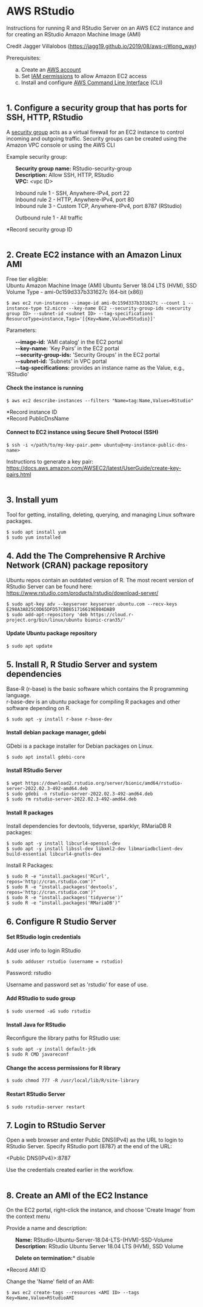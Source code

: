 # AWS RStudio

Instructions for running R and RStudio Server on an AWS EC2 instance and for creating an RStudio Amazon Machine Image (AMI)

Credit Jagger Villalobos (https://jagg19.github.io/2019/08/aws-r/#long_way)

Prerequisites:

&nbsp;&nbsp;&nbsp;&nbsp;&nbsp;&nbsp;a. Create an [AWS account](https://aws.amazon.com/premiumsupport/knowledge-center/create-and-activate-aws-account/)  
&nbsp;&nbsp;&nbsp;&nbsp;&nbsp;&nbsp;b. Set [IAM permissions](https://docs.aws.amazon.com/IAM/latest/UserGuide/id_users_change-permissions.html) to allow Amazon EC2 access  
&nbsp;&nbsp;&nbsp;&nbsp;&nbsp;&nbsp;c. Install and configure [AWS Command Line Interface](https://docs.aws.amazon.com/cli/latest/userguide/cli-chap-getting-started.html) (CLI)<br/><br/>  

## 1. Configure a security group that has ports for SSH, HTTP, RStudio<br/>

A [security group](https://docs.aws.amazon.com/vpc/latest/userguide/VPC_SecurityGroups.html) acts as a virtual firewall for an EC2 instance to control incoming and outgoing traffic. Security groups can be created using the Amazon VPC console or using the AWS CLI 

Example security group:  

&nbsp;&nbsp;&nbsp;&nbsp;&nbsp;&nbsp;**Security group name:** RStudio-security-group  
&nbsp;&nbsp;&nbsp;&nbsp;&nbsp;&nbsp;**Description:** Allow SSH, HTTP, RStudio  
&nbsp;&nbsp;&nbsp;&nbsp;&nbsp;&nbsp;**VPC:** &lt;vpc ID&gt;

&nbsp;&nbsp;&nbsp;&nbsp;&nbsp;&nbsp;Inbound rule 1 - SSH, Anywhere-IPv4, port 22  
&nbsp;&nbsp;&nbsp;&nbsp;&nbsp;&nbsp;Inbound rule 2 - HTTP, Anywhere-IPv4, port 80  
&nbsp;&nbsp;&nbsp;&nbsp;&nbsp;&nbsp;Inbound rule 3 - Custom TCP, Anywhere-IPv4, port 8787 (RStudio)

&nbsp;&nbsp;&nbsp;&nbsp;&nbsp;&nbsp;Outbound rule 1 - All traffic

*Record security group ID<br/><br/>

## 2. Create EC2 instance with an Amazon Linux AMI

Free tier eligible:  
Ubuntu Amazon Machine Image (AMI) Ubuntu Server 18.04 LTS (HVM), SSD Volume Type - ami-0c159d337b331627c (64-bit (x86))  

```
$ aws ec2 run-instances --image-id ami-0c159d337b331627c --count 1 --instance-type t2.micro --key-name EC2 --security-group-ids <security group ID> --subnet-id <subnet ID> --tag-specifications ResourceType=instance,Tags='[{Key=Name,Value=RStudio}]'
```  

Parameters:

&nbsp;&nbsp;&nbsp;&nbsp;&nbsp;&nbsp;**--image-id:** 'AMI catalog' in the EC2 portal   
&nbsp;&nbsp;&nbsp;&nbsp;&nbsp;&nbsp;**--key-name:** 'Key Pairs' in the EC2 portal  
&nbsp;&nbsp;&nbsp;&nbsp;&nbsp;&nbsp;**--security-group-ids:** 'Security Groups' in the EC2 portal   
&nbsp;&nbsp;&nbsp;&nbsp;&nbsp;&nbsp;**--subnet-id:** 'Subnets' in VPC portal  
&nbsp;&nbsp;&nbsp;&nbsp;&nbsp;&nbsp;**--tag-specifications:** provides an instance name as the Value, e.g., 'RStudio'

#### Check the instance is running 

```
$ aws ec2 describe-instances --filters "Name=tag:Name,Values=RStudio"
```

*Record instance ID  
*Record PublicDnsName  

#### Connect to EC2 instance using Secure Shell Protocol (SSH)  

```
$ ssh -i </path/to/my-key-pair.pem> ubuntu@<my-instance-public-dns-name>
```  
Instructions to generate a key pair: https://docs.aws.amazon.com/AWSEC2/latest/UserGuide/create-key-pairs.html<br/><br/>

## 3. Install yum  

Tool for getting, installing, deleting, querying, and managing Linux software packages.  

```
$ sudo apt install yum  
$ sudo yum installed
```  

## 4. Add the The Comprehensive R Archive Network (CRAN) package repository  

Ubuntu repos contain an outdated version of R. The most recent version of RStudio Server can be found here: https://www.rstudio.com/products/rstudio/download-server/    

```
$ sudo apt-key adv --keyserver keyserver.ubuntu.com --recv-keys E298A3A825C0D65DFD57CBB651716619E084DAB9
$ sudo add-apt-repository 'deb https://cloud.r-project.org/bin/linux/ubuntu bionic-cran35/'
```

#### Update Ubuntu package repository  

```
$ sudo apt update
```  

## 5. Install R, R Studio Server and system dependencies  

Base-R (r-base) is the basic software which contains the R programming language.  
r-base-dev is an ubuntu package for compiling R packages and other software depending on R.  

```
$ sudo apt -y install r-base r-base-dev
```  

#### Install debian package manager, gdebi  

GDebi is a package installer for Debian packages on Linux.  

```
$ sudo apt install gdebi-core
```  

#### Install RStudio Server 

```
$ wget https://download2.rstudio.org/server/bionic/amd64/rstudio-server-2022.02.3-492-amd64.deb
$ sudo gdebi -n rstudio-server-2022.02.3-492-amd64.deb
$ sudo rm rstudio-server-2022.02.3-492-amd64.deb
```   

#### Install R packages  

Install dependencies for devtools, tidyverse, sparklyr, RMariaDB R packages:  

```
$ sudo apt -y install libcurl4-openssl-dev 
$ sudo apt -y install libssl-dev libxml2-dev libmariadbclient-dev build-essential libcurl4-gnutls-dev
```    

Install R Packages:  

```
$ sudo R -e "install.packages('RCurl', repos='http://cran.rstudio.com')"
$ sudo R -e "install.packages('devtools', repos='http://cran.rstudio.com')"
$ sudo R -e "install.packages('tidyverse')"
$ sudo R -e "install.packages('RMariaDB')"
```  

## 6. Configure R Studio Server 

#### Set RStudio login credentials  

Add user info to login RStudio 

```
$ sudo adduser rstudio (username = rstudio)
```
Password: rstudio  

Username and password set as 'rstudio' for ease of use.

#### Add RStudio to sudo group  

```
$ sudo usermod -aG sudo rstudio
```  

#### Install Java for RStudio  

Reconfigure the library paths for RStudio use:

```
$ sudo apt -y install default-jdk
$ sudo R CMD javareconf
```  

#### Change the access permissions for R library  

```
$ sudo chmod 777 -R /usr/local/lib/R/site-library
```  

#### Restart RStudio Server  

```
$ sudo rstudio-server restart
```  

## 7. Login to RStudio Server  

Open a web browser and enter Public DNS(IPv4) as the URL to login to RStudio Server. Specify RStudio port (8787) at the end of the URL:

&lt;Public DNS(IPv4)&gt;:8787  

Use the credentials created earlier in the workflow.<br/><br/>

## 8. Create an AMI of the EC2 Instance  

On the EC2 portal, right-click the instance, and choose 'Create Image' from the context menu  

Provide a name and description:  

&nbsp;&nbsp;&nbsp;&nbsp;&nbsp;&nbsp;**Name:** RStudio-Ubuntu-Server-18.04-LTS-(HVM)-SSD-Volume  
&nbsp;&nbsp;&nbsp;&nbsp;&nbsp;&nbsp;**Description:** RStudio Ubuntu Server 18.04 LTS (HVM), SSD Volume

&nbsp;&nbsp;&nbsp;&nbsp;&nbsp;&nbsp;**Delete on termination:*** disable  

*Record AMI ID  

Change the 'Name' field of an AMI:  
```
$ aws ec2 create-tags --resources <AMI ID> --tags Key=Name,Value=RStudioAMI
```
